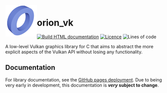 <img src="/.github/graphics/icon.png" align=left height=100px>

# orion_vk

[![Build HTML documentation](https://github.com/jabenuk/orion_vk/actions/workflows/docs-build.yml/badge.svg)](https://github.com/jabenuk/orion_vk/actions/workflows/docs-build.yml)
[![Licence](https://img.shields.io/github/license/jabenuk/orion_vk)](/LICENCE)
![Lines of code](https://img.shields.io/tokei/lines/github/jabenuk/orion_vk)

A low-level Vulkan graphics library for C that aims to abstract the more explicit aspects
of the Vulkan API without losing any functionality.

## Documentation

For library documentation, see the [GitHub pages deployment](https://jabenuk.github.io/orion_vk/).
Due to being very early in development, this documentation  is **_very_ subject to change**.
